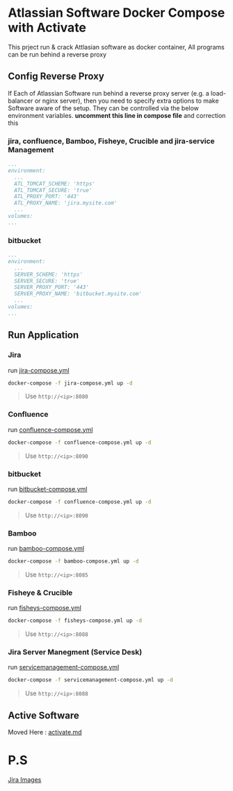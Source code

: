 # Atlassian Software Docker Compose with Activate

This prject run & crack Attlasian software as docker container, All programs can be run behind a reverse proxy


## Config Reverse Proxy
If Each of Atlassian Software run behind a reverse proxy server (e.g. a load-balancer or nginx server), then you need to specify extra options to make Software aware of the setup. They can be controlled via the below environment variables.
**uncomment this line in compose file** and correction this 

### jira, confluence, Bamboo, Fisheye, Crucible and jira-service Management

```yml
...
environment:      
  ...
  ATL_TOMCAT_SCHEME: 'https'
  ATL_TOMCAT_SECURE: 'true'
  ATL_PROXY_PORT: '443'
  ATL_PROXY_NAME: 'jira.mysite.com'
  ...
volumes:
...
```
### bitbucket
```yml
...
environment:      
  ...
  SERVER_SCHEME: 'https'
  SERVER_SECURE: 'true'
  SERVER_PROXY_PORT: '443'
  SERVER_PROXY_NAME: 'bitbucket.mysite.com'
  ...
volumes:
...
```


## Run Application
### Jira
run [jira-compose.yml](/jira-compose.yml)

```bash
docker-compose -f jira-compose.yml up -d
```
> Use `http://<ip>:8080`

### Confluence

run [confluence-compose.yml](/confluence-compose.yml)

```bash
docker-compose -f confluence-compose.yml up -d
```
> Use `http://<ip>:8090`

### bitbucket

run [bitbucket-compose.yml](/bitbucket-compose.yml)

```bash
docker-compose -f confluence-compose.yml up -d
```
> Use `http://<ip>:8090`

### Bamboo

run [bamboo-compose.yml](/bamboo-compose.yml)

```bash
docker-compose -f bamboo-compose.yml up -d
```
> Use `http://<ip>:8085`

### Fisheye & Crucible

run [fisheys-compose.yml](/fisheys-compose.yml)

```bash
docker-compose -f fisheys-compose.yml up -d
```
> Use `http://<ip>:8088`


### Jira Server Manegment (Service Desk)

run [servicemanagement-compose.yml](/servicemanagement-compose.yml)

```bash
docker-compose -f servicemanagement-compose.yml up -d
```
> Use `http://<ip>:8088`


## Active Software

Moved Here : [activate.md](activate.md)
# P.S
[Jira Images](https://hub.docker.com/r/atlassian/jira-software)

